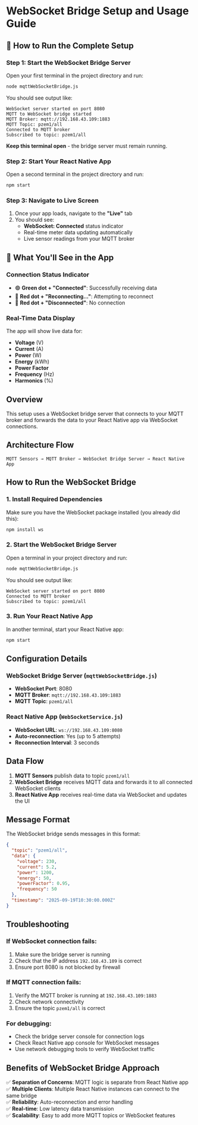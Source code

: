 # WebSocket Bridge Setup and Usage Guide

## 🚀 How to Run the Complete Setup

### Step 1: Start the WebSocket Bridge Server
Open your first terminal in the project directory and run:
```bash
node mqttWebSocketBridge.js
```

You should see output like:
```
WebSocket server started on port 8080
MQTT to WebSocket bridge started
MQTT Broker: mqtt://192.168.43.109:1883
MQTT Topic: pzem1/all
Connected to MQTT broker
Subscribed to topic: pzem1/all
```

**Keep this terminal open** - the bridge server must remain running.

### Step 2: Start Your React Native App
Open a second terminal in the project directory and run:
```bash
npm start
```

### Step 3: Navigate to Live Screen
1. Once your app loads, navigate to the **"Live"** tab
2. You should see:
   - **WebSocket: Connected** status indicator
   - Real-time meter data updating automatically
   - Live sensor readings from your MQTT broker

## 📱 What You'll See in the App

### Connection Status Indicator
- 🟢 **Green dot + "Connected"**: Successfully receiving data
- 🔴 **Red dot + "Reconnecting..."**: Attempting to reconnect
- 🔴 **Red dot + "Disconnected"**: No connection

### Real-Time Data Display
The app will show live data for:
- **Voltage** (V)
- **Current** (A) 
- **Power** (W)
- **Energy** (kWh)
- **Power Factor**
- **Frequency** (Hz)
- **Harmonics** (%)

## Overview
This setup uses a WebSocket bridge server that connects to your MQTT broker and forwards the data to your React Native app via WebSocket connections.

## Architecture Flow
```
MQTT Sensors → MQTT Broker → WebSocket Bridge Server → React Native App
```

## How to Run the WebSocket Bridge

### 1. Install Required Dependencies
Make sure you have the WebSocket package installed (you already did this):
```bash
npm install ws
```

### 2. Start the WebSocket Bridge Server
Open a terminal in your project directory and run:
```bash
node mqttWebSocketBridge.js
```

You should see output like:
```
WebSocket server started on port 8080
Connected to MQTT broker
Subscribed to topic: pzem1/all
```

### 3. Run Your React Native App
In another terminal, start your React Native app:
```bash
npm start
```

## Configuration Details

### WebSocket Bridge Server (`mqttWebSocketBridge.js`)
- **WebSocket Port**: 8080
- **MQTT Broker**: `mqtt://192.168.43.109:1883`
- **MQTT Topic**: `pzem1/all`

### React Native App (`WebSocketService.js`)
- **WebSocket URL**: `ws://192.168.43.109:8080`
- **Auto-reconnection**: Yes (up to 5 attempts)
- **Reconnection Interval**: 3 seconds

## Data Flow

1. **MQTT Sensors** publish data to topic `pzem1/all`
2. **WebSocket Bridge** receives MQTT data and forwards it to all connected WebSocket clients
3. **React Native App** receives real-time data via WebSocket and updates the UI

## Message Format

The WebSocket bridge sends messages in this format:
```json
{
  "topic": "pzem1/all",
  "data": {
    "voltage": 230,
    "current": 5.2,
    "power": 1200,
    "energy": 50,
    "powerFactor": 0.95,
    "frequency": 50
  },
  "timestamp": "2025-09-19T10:30:00.000Z"
}
```

## Troubleshooting

### If WebSocket connection fails:
1. Make sure the bridge server is running
2. Check that the IP address `192.168.43.109` is correct
3. Ensure port 8080 is not blocked by firewall

### If MQTT connection fails:
1. Verify the MQTT broker is running at `192.168.43.109:1883`
2. Check network connectivity
3. Ensure the topic `pzem1/all` is correct

### For debugging:
- Check the bridge server console for connection logs
- Check React Native app console for WebSocket messages
- Use network debugging tools to verify WebSocket traffic

## Benefits of WebSocket Bridge Approach

✅ **Separation of Concerns**: MQTT logic is separate from React Native app  
✅ **Multiple Clients**: Multiple React Native instances can connect to the same bridge  
✅ **Reliability**: Auto-reconnection and error handling  
✅ **Real-time**: Low latency data transmission  
✅ **Scalability**: Easy to add more MQTT topics or WebSocket features